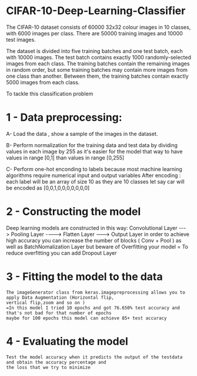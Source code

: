 # CIFAR-10-Deep-Learning-Classifier
The CIFAR-10 dataset consists of 60000 32x32 colour images in 10 classes, with 6000 images per class.
There are 50000 training images and 10000 test images.

The dataset is divided into five training batches and one test batch, each with 10000 images.
The test batch contains exactly 1000 randomly-selected images from each class.
The training batches contain the remaining images in random order, but some training batches
may contain more images from one class than another. Between them, the training batches contain
exactly 5000 images from each class.

To tackle this classification problem 
# 1 - Data preprocessing:
A- Load the data , show a sample of the images in the dataset. 

B- Perform normalization for the training data and test data by dividing values in each image by 255 as it's easier 
   for the model that way to have values in range [0,1] than values in range [0,255]
   
C- Perform one-hot enconding to labels because most machine learning algorithms 
   require numerical input and output variables
   After encoding : 
   each label will be an array of size 10 as they are 10 classes
    let say car will be encoded as [0,0,1,0,0,0,0,0,0,0] 
    
# 2 - Constructing the model
   Deep learning models are constructed in this way: 
      Convolutional Layer ---> Pooling Layer ----> Flatten Layer ---> Output Layer
      in order to achieve high accuracy you can increase the number of blocks ( Conv + Pool )
      as well as BatchNomalization Layer but beware of Overfitting your model 
      = To reduce overfitting you can add Dropout Layer 
# 3 - Fitting the model to the data
    The imageGenerator class from keras.imagepreprocessing allows you to apply Data Augmentation (Horizontal flip, 
    vertical flip,zoom and so on )
    =In this model I tried 10 epochs and got 76.650% test accuracy and that's not bad for that number of epochs
    maybe for 100 epochs this model can achieve 85+ test accuracy 
# 4 - Evaluating the model
    Test the model accuracy when it predicts the output of the testdata and obtain the accuracy percentage and 
    the loss that we try to minimize
